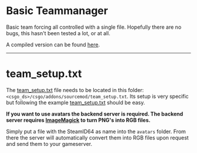 # Basic Teammanager
Basic team forcing all controlled with a single file. Hopefully there are no bugs, this hasn't been tested a lot, or at all.

A compiled version can be found [here](/client/plugin.smx).

---

# team_setup.txt
The [team_setup.txt](/client/team_setup.txt) file needs to be located in this folder: `<csgo_ds>/csgo/addons/sourcemod/team_setup.txt`. Its setup is very specific but following the example [team_setup.txt](/client/team_setup.txt) should be easy.

**If you want to use avatars the backend server is required. The backend server requires [ImageMagick](https://www.imagemagick.org/) to turn PNG's into RGB files.**

Simply put a file with the SteamID64 as name into the `avatars` folder. From there the server will automatically convert them into RGB files upon request and send them to your gameserver.
